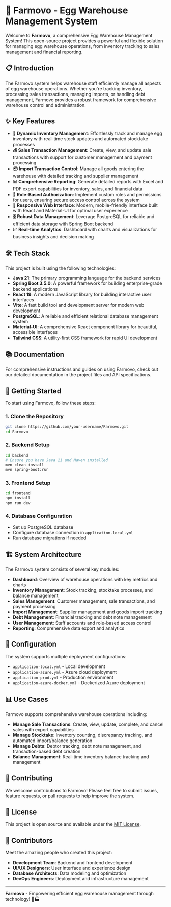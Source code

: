 # 🚀 Farmovo - Egg Warehouse Management System

Welcome to **Farmovo**, a comprehensive Egg Warehouse Management System! This open-source project provides a powerful and flexible solution for managing egg warehouse operations, from inventory tracking to sales management and financial reporting.

## 📋 Introduction

The Farmovo system helps warehouse staff efficiently manage all aspects of egg warehouse operations. Whether you're tracking inventory, processing sales transactions, managing imports, or handling debt management, Farmovo provides a robust framework for comprehensive warehouse control and administration.

## ✨ Key Features

- **🔄 Dynamic Inventory Management**: Effortlessly track and manage egg inventory with real-time stock updates and automated stocktake processes
- **💰 Sales Transaction Management**: Create, view, and update sale transactions with support for customer management and payment processing
- **📦 Import Transaction Control**: Manage all goods entering the warehouse with detailed tracking and supplier management
- **📊 Comprehensive Reporting**: Generate detailed reports with Excel and PDF export capabilities for inventory, sales, and financial data
- **🔐 Role-Based Authorization**: Implement custom roles and permissions for users, ensuring secure access control across the system
- **📱 Responsive Web Interface**: Modern, mobile-friendly interface built with React and Material-UI for optimal user experience
- **🗄️ Robust Data Management**: Leverage PostgreSQL for reliable and efficient data storage with Spring Boot backend
- **📈 Real-time Analytics**: Dashboard with charts and visualizations for business insights and decision making

## 🛠️ Tech Stack

This project is built using the following technologies:

- **Java 21**: The primary programming language for the backend services
- **Spring Boot 3.5.0**: A powerful framework for building enterprise-grade backend applications
- **React 19**: A modern JavaScript library for building interactive user interfaces
- **Vite**: A fast build tool and development server for modern web development
- **PostgreSQL**: A reliable and efficient relational database management system
- **Material-UI**: A comprehensive React component library for beautiful, accessible interfaces
- **Tailwind CSS**: A utility-first CSS framework for rapid UI development

## 📚 Documentation

For comprehensive instructions and guides on using Farmovo, check out our detailed documentation in the project files and API specifications.

## 🚀 Getting Started

To start using Farmovo, follow these steps:

### 1. Clone the Repository
```bash
git clone https://github.com/your-username/Farmovo.git
cd Farmovo
```

### 2. Backend Setup
```bash
cd backend
# Ensure you have Java 21 and Maven installed
mvn clean install
mvn spring-boot:run
```

### 3. Frontend Setup
```bash
cd frontend
npm install
npm run dev
```

### 4. Database Configuration
- Set up PostgreSQL database
- Configure database connection in `application-local.yml`
- Run database migrations if needed

## 🏗️ System Architecture

The Farmovo system consists of several key modules:

- **Dashboard**: Overview of warehouse operations with key metrics and charts
- **Inventory Management**: Stock tracking, stocktake processes, and balance management
- **Sales Management**: Customer management, sale transactions, and payment processing
- **Import Management**: Supplier management and goods import tracking
- **Debt Management**: Financial tracking and debt note management
- **User Management**: Staff accounts and role-based access control
- **Reporting**: Comprehensive data export and analytics

## 🔧 Configuration

The system supports multiple deployment configurations:
- `application-local.yml` - Local development
- `application-azure.yml` - Azure cloud deployment
- `application-prod.yml` - Production environment
- `application-azure-docker.yml` - Dockerized Azure deployment

## 📊 Use Cases

Farmovo supports comprehensive warehouse operations including:

- **Manage Sale Transactions**: Create, view, update, complete, and cancel sales with export capabilities
- **Manage Stocktake**: Inventory counting, discrepancy tracking, and automated import/balance generation
- **Manage Debts**: Debtor tracking, debt note management, and transaction-based debt creation
- **Balance Management**: Real-time inventory balance tracking and management

## 🤝 Contributing

We welcome contributions to Farmovo! Please feel free to submit issues, feature requests, or pull requests to help improve the system.

## 📄 License

This project is open source and available under the [MIT License](LICENSE).

## 👥 Contributors

Meet the amazing people who created this project:

- **Development Team**: Backend and frontend development
- **UI/UX Designers**: User interface and experience design
- **Database Architects**: Data modeling and optimization
- **DevOps Engineers**: Deployment and infrastructure management

---

**Farmovo** - Empowering efficient egg warehouse management through technology! 🥚🏭
